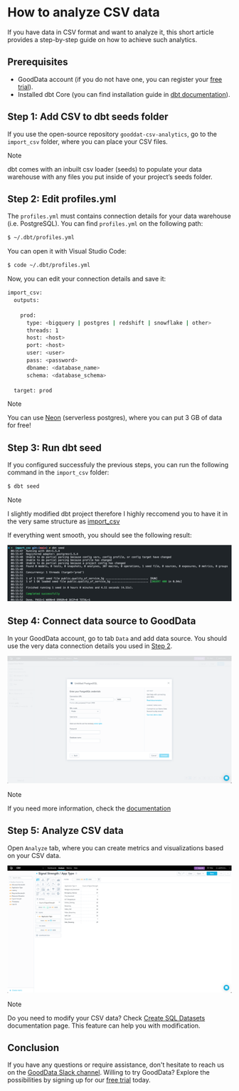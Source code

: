 # How to analyze CSV data

If you have data in CSV format and want to analyze it, this short article provides a step-by-step guide on how to achieve such analytics.

## Prerequisites

- GoodData account (if you do not have one, you can register your [free trial](https://www.gooddata.com/trial/)).
- Installed dbt Core (you can find installation guide in [dbt documentation](https://docs.getdbt.com/docs/core/installation)).

## Step 1: Add CSV to dbt seeds folder

If you use the open-source repository `gooddat-csv-analytics`, go to the `import_csv` folder, where you can place your CSV files.

> [!NOTE]
> dbt comes with an inbuilt csv loader (seeds) to populate your data warehouse with any files you put inside of your project’s seeds folder.

## Step 2: Edit profiles.yml

The `profiles.yml` must contains connection details for your data warehouse (i.e. PostgreSQL). You can find `profiles.yml` on the following path:

```bash
$ ~/.dbt/profiles.yml
```

You can open it with Visual Studio Code:

```bash
$ code ~/.dbt/profiles.yml
```

Now, you can edit your connection details and save it:

```bash
import_csv:
  outputs:

    prod:
      type: <bigquery | postgres | redshift | snowflake | other>
      threads: 1
      host: <host>
      port: <host>
      user: <user>
      pass: <password>
      dbname: <database_name>
      schema: <database_schema>

  target: prod
```

> [!NOTE]
> You can use [Neon](https://neon.tech/) (serverless postgres), where you can put 3 GB of data for free!

## Step 3: Run dbt seed

If you configured successfuly the previous steps, you can run the following command in the `import_csv` folder:

```bash
$ dbt seed
```

> [!NOTE]
> I slightly modified dbt project therefore I highly reccomend you to have it in the very same structure as [import_csv](https://github.com/patrikbraborec/gooddata-csv-analytics/tree/main/import_csv)

If everything went smooth, you should see the following result:

![seed result](./images/seed_result.png)

## Step 4: Connect data source to GoodData

In your GoodData account, go to tab `Data` and add data source. You should use the very data connection details you used in [Step 2](#step-2-edit-profilesyml).

![add data source to GoodData](./images/add_data_source.png)

> [!NOTE]
> If you need more information, check the [documentation](https://www.gooddata.com/developers/cloud-native/doc/cloud/getting-started/connect-data/)

## Step 5: Analyze CSV data

Open `Analyze` tab, where you can create metrics and visualizations based on your CSV data.

![analyze data](./images/analyze_data.png)

> [!NOTE]
> Do you need to modify your CSV data? Check [Create SQL Datasets](https://www.gooddata.com/developers/cloud-native/doc/cloud/model-data/create-logical-data-model/create-sql-datasets/) documentation page. This feature can help you with modification.

## Conclusion
If you have any questions or require assistance, don't hesitate to reach us on the [GoodData Slack channel](https://www.gooddata.com/slack/). Willing to try GoodData? Explore the possibilities by signing up for our [free trial](https://www.gooddata.com/trial/) today.